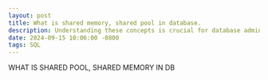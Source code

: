 ```yaml
---
layout: post
title: What is shared memory, shared pool in database.
description: Understanding these concepts is crucial for database administrators and developers to optimize database performance and ensure efficient resource utilization.
date: 2024-09-15 10:06:00 -0800
tags: SQL
---
```


WHAT IS SHARED POOL, SHARED MEMORY IN DB